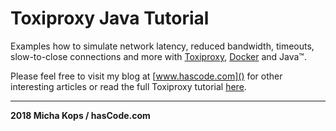# Toxiproxy Java Tutorial

Examples how to simulate network latency, reduced bandwidth, timeouts, 
slow-to-close connections and more with [Toxiproxy], [Docker] and Java&trade;.

Please feel free to visit my blog at [www.hascode.com]() for other interesting 
articles or read the full Toxiproxy tutorial [here].

----

**2018 Micha Kops / hasCode.com**

   [Toxiproxy]:https://github.com/shopify/toxiproxy
   [Docker]:https://www.docker.com/
   [here]:https://www.hascode.com/
